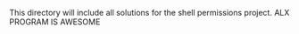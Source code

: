 This directory will include all solutions for the shell permissions project. ALX PROGRAM IS AWESOME
